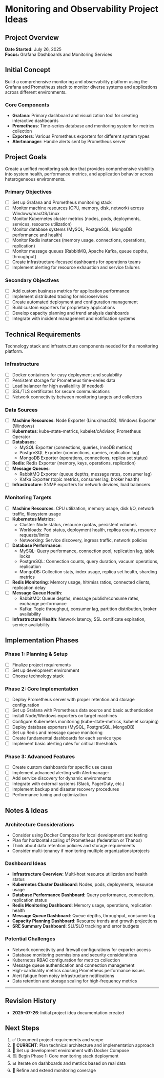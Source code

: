 # Monitoring and Observability Project Ideas

## Project Overview
**Date Started:** July 26, 2025  
**Focus:** Grafana Dashboards and Monitoring Services

## Initial Concept
Build a comprehensive monitoring and observability platform using the Grafana and Prometheus stack to monitor diverse systems and applications across different environments.

### Core Components
- **Grafana**: Primary dashboard and visualization tool for creating interactive dashboards
- **Prometheus**: Time-series database and monitoring system for metrics collection
- **Exporters**: Various Prometheus exporters for different system types
- **Alertmanager**: Handle alerts sent by Prometheus server

## Project Goals
Create a unified monitoring solution that provides comprehensive visibility into system health, performance metrics, and application behavior across heterogeneous environments.

### Primary Objectives
- [ ] Set up Grafana and Prometheus monitoring stack
- [ ] Monitor machine resources (CPU, memory, disk, network) across Windows/macOS/Linux
- [ ] Monitor Kubernetes cluster metrics (nodes, pods, deployments, services, resource utilization)
- [ ] Monitor database systems (MySQL, PostgreSQL, MongoDB performance and health)
- [ ] Monitor Redis instances (memory usage, connections, operations, replication)
- [ ] Monitor message queues (RabbitMQ, Apache Kafka, queue depths, throughput)
- [ ] Create infrastructure-focused dashboards for operations teams
- [ ] Implement alerting for resource exhaustion and service failures

### Secondary Objectives
- [ ] Add custom business metrics for application performance
- [ ] Implement distributed tracing for microservices
- [ ] Create automated deployment and configuration management
- [ ] Build custom exporters for proprietary applications
- [ ] Develop capacity planning and trend analysis dashboards
- [ ] Integrate with incident management and notification systems 

## Technical Requirements
Technology stack and infrastructure components needed for the monitoring platform.

### Infrastructure
- [ ] Docker containers for easy deployment and scalability
- [ ] Persistent storage for Prometheus time-series data
- [ ] Load balancer for high availability (if needed)
- [ ] SSL/TLS certificates for secure communications
- [ ] Network connectivity between monitoring targets and collectors

### Data Sources
- [ ] **Machine Resources**: Node Exporter (Linux/macOS), Windows Exporter (Windows)
- [ ] **Kubernetes**: kube-state-metrics, kubelet/cAdvisor, Prometheus Operator
- [ ] **Databases**: 
  - MySQL Exporter (connections, queries, InnoDB metrics)
  - PostgreSQL Exporter (connections, queries, replication lag)
  - MongoDB Exporter (operations, connections, replica set status)
- [ ] **Redis**: Redis Exporter (memory, keys, operations, replication)
- [ ] **Message Queues**:
  - RabbitMQ Exporter (queue depths, message rates, consumer lag)
  - Kafka Exporter (topic metrics, consumer lag, broker health)
- [ ] **Infrastructure**: SNMP exporters for network devices, load balancers

### Monitoring Targets
- [ ] **Machine Resources**: CPU utilization, memory usage, disk I/O, network traffic, filesystem usage
- [ ] **Kubernetes Metrics**: 
  - Cluster: Node status, resource quotas, persistent volumes
  - Workloads: Pod status, deployment health, replica counts, resource requests/limits
  - Networking: Service discovery, ingress traffic, network policies
- [ ] **Database Performance**:
  - MySQL: Query performance, connection pool, replication lag, table locks
  - PostgreSQL: Connection counts, query duration, vacuum operations, replication
  - MongoDB: Collection stats, index usage, replica set health, sharding metrics
- [ ] **Redis Monitoring**: Memory usage, hit/miss ratios, connected clients, replication delay
- [ ] **Message Queue Health**:
  - RabbitMQ: Queue depths, message publish/consume rates, exchange performance
  - Kafka: Topic throughput, consumer lag, partition distribution, broker availability
- [ ] **Infrastructure Health**: Network latency, SSL certificate expiration, service availability 

## Implementation Phases
<!-- Break down the project into manageable phases -->

### Phase 1: Planning & Setup
- [ ] Finalize project requirements
- [ ] Set up development environment
- [ ] Choose technology stack

### Phase 2: Core Implementation
- [ ] Deploy Prometheus server with proper retention and storage configuration
- [ ] Set up Grafana with Prometheus data source and basic authentication
- [ ] Install Node/Windows exporters on target machines
- [ ] Configure Kubernetes monitoring (kube-state-metrics, kubelet scraping)
- [ ] Deploy database exporters (MySQL, PostgreSQL, MongoDB)
- [ ] Set up Redis and message queue monitoring
- [ ] Create fundamental dashboards for each service type
- [ ] Implement basic alerting rules for critical thresholds

### Phase 3: Advanced Features
- [ ] Create custom dashboards for specific use cases
- [ ] Implement advanced alerting with Alertmanager
- [ ] Add service discovery for dynamic environments
- [ ] Integrate with external systems (Slack, PagerDuty, etc.)
- [ ] Implement backup and disaster recovery procedures
- [ ] Performance tuning and optimization 

## Notes & Ideas
<!-- Use this section for brainstorming and random thoughts -->

### Architecture Considerations
- Consider using Docker Compose for local development and testing
- Plan for horizontal scaling of Prometheus (federation or Thanos)
- Think about data retention policies and storage requirements
- Consider multi-tenancy if monitoring multiple organizations/projects

### Dashboard Ideas
- **Infrastructure Overview**: Multi-host resource utilization and health status
- **Kubernetes Cluster Dashboard**: Nodes, pods, deployments, resource usage
- **Database Performance Dashboard**: Query performance, connections, replication status
- **Redis Monitoring Dashboard**: Memory usage, operations, replication health
- **Message Queue Dashboard**: Queue depths, throughput, consumer lag
- **Capacity Planning Dashboard**: Resource trends and growth projections
- **SRE Summary Dashboard**: SLI/SLO tracking and error budgets

### Potential Challenges
- Network connectivity and firewall configurations for exporter access
- Database monitoring permissions and security considerations
- Kubernetes RBAC configuration for metrics collection
- Message queue authentication and connection management
- High-cardinality metrics causing Prometheus performance issues
- Alert fatigue from noisy infrastructure notifications
- Data retention and storage scaling for high-frequency metrics

---

## Revision History
- **2025-07-26**: Initial project idea documentation created

## Next Steps
1. ✅ Document project requirements and scope
2. 🔄 **CURRENT**: Plan technical architecture and implementation approach
3. 🚀 Set up development environment with Docker Compose
4. 🏗️ Begin Phase 1: Core monitoring stack deployment
5. 📊 Iterate on dashboards and metrics based on real data
6. 🔧 Refine and extend monitoring coverage
